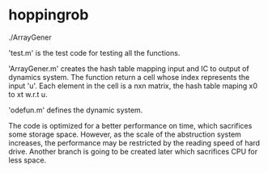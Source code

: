 # hoppingrob
./ArrayGener

'test.m' is the test code for testing all the functions.

'ArrayGener.m' creates the hash table mapping input and IC to output of dynamics system. The function return a cell whose index represents  the input 'u'. Each element in the cell is a nxn matrix, the hash table maping x0 to xt w.r.t u.

'odefun.m' defines the dynamic system.

The code is optimized for a better performance on time, which sacrifices some storage space. However, as the scale of the abstruction system increases, the performance may be restricted by the reading speed of hard drive. Another branch is going to be created later which sacrifices CPU for less space.
